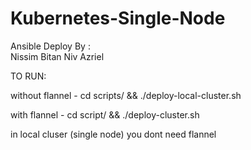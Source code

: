 # Kubernetes-Single-Node

Ansible Deploy By :  
 Nissim Bitan
 Niv Azriel 

TO RUN:

without flannel - 
	cd scripts/ && ./deploy-local-cluster.sh

with flannel -
	cd script/ && ./deploy-cluster.sh


in local cluser (single node) you dont need flannel


